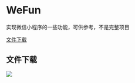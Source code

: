 # WeFun

实现微信小程序的一些功能，可供参考，不是完整项目

[文件下载](#1)




<h2 id='1'>文件下载</h2>

<img src='/fun/downlowd/d1.png'/>
